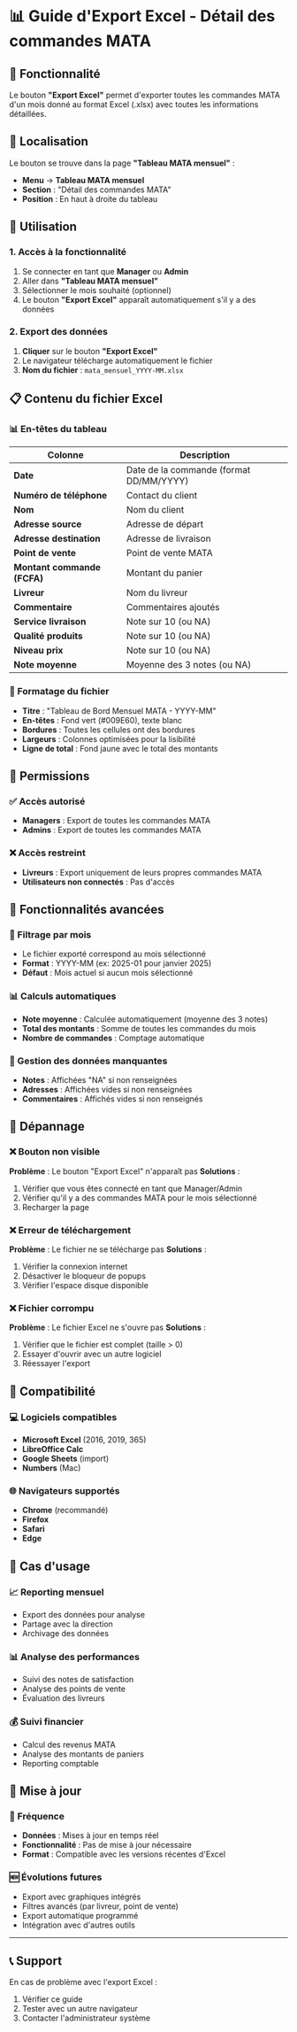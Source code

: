 # 📊 Guide d'Export Excel - Détail des commandes MATA

## 🎯 Fonctionnalité

Le bouton **"Export Excel"** permet d'exporter toutes les commandes MATA d'un mois donné au format Excel (.xlsx) avec toutes les informations détaillées.

## 📍 Localisation

Le bouton se trouve dans la page **"Tableau MATA mensuel"** :
- **Menu** → **Tableau MATA mensuel**
- **Section** : "Détail des commandes MATA"
- **Position** : En haut à droite du tableau

## 🔧 Utilisation

### 1. Accès à la fonctionnalité
1. Se connecter en tant que **Manager** ou **Admin**
2. Aller dans **"Tableau MATA mensuel"**
3. Sélectionner le mois souhaité (optionnel)
4. Le bouton **"Export Excel"** apparaît automatiquement s'il y a des données

### 2. Export des données
1. **Cliquer** sur le bouton **"Export Excel"**
2. Le navigateur télécharge automatiquement le fichier
3. **Nom du fichier** : `mata_mensuel_YYYY-MM.xlsx`

## 📋 Contenu du fichier Excel

### 📊 En-têtes du tableau
| Colonne | Description |
|---------|-------------|
| **Date** | Date de la commande (format DD/MM/YYYY) |
| **Numéro de téléphone** | Contact du client |
| **Nom** | Nom du client |
| **Adresse source** | Adresse de départ |
| **Adresse destination** | Adresse de livraison |
| **Point de vente** | Point de vente MATA |
| **Montant commande (FCFA)** | Montant du panier |
| **Livreur** | Nom du livreur |
| **Commentaire** | Commentaires ajoutés |
| **Service livraison** | Note sur 10 (ou NA) |
| **Qualité produits** | Note sur 10 (ou NA) |
| **Niveau prix** | Note sur 10 (ou NA) |
| **Note moyenne** | Moyenne des 3 notes (ou NA) |

### 🎨 Formatage du fichier
- **Titre** : "Tableau de Bord Mensuel MATA - YYYY-MM"
- **En-têtes** : Fond vert (#009E60), texte blanc
- **Bordures** : Toutes les cellules ont des bordures
- **Largeurs** : Colonnes optimisées pour la lisibilité
- **Ligne de total** : Fond jaune avec le total des montants

## 🔐 Permissions

### ✅ Accès autorisé
- **Managers** : Export de toutes les commandes MATA
- **Admins** : Export de toutes les commandes MATA

### ❌ Accès restreint
- **Livreurs** : Export uniquement de leurs propres commandes MATA
- **Utilisateurs non connectés** : Pas d'accès

## 🚀 Fonctionnalités avancées

### 📅 Filtrage par mois
- Le fichier exporté correspond au mois sélectionné
- **Format** : YYYY-MM (ex: 2025-01 pour janvier 2025)
- **Défaut** : Mois actuel si aucun mois sélectionné

### 📊 Calculs automatiques
- **Note moyenne** : Calculée automatiquement (moyenne des 3 notes)
- **Total des montants** : Somme de toutes les commandes du mois
- **Nombre de commandes** : Comptage automatique

### 🎯 Gestion des données manquantes
- **Notes** : Affichées "NA" si non renseignées
- **Adresses** : Affichées vides si non renseignées
- **Commentaires** : Affichés vides si non renseignés

## 🔧 Dépannage

### ❌ Bouton non visible
**Problème** : Le bouton "Export Excel" n'apparaît pas
**Solutions** :
1. Vérifier que vous êtes connecté en tant que Manager/Admin
2. Vérifier qu'il y a des commandes MATA pour le mois sélectionné
3. Recharger la page

### ❌ Erreur de téléchargement
**Problème** : Le fichier ne se télécharge pas
**Solutions** :
1. Vérifier la connexion internet
2. Désactiver le bloqueur de popups
3. Vérifier l'espace disque disponible

### ❌ Fichier corrompu
**Problème** : Le fichier Excel ne s'ouvre pas
**Solutions** :
1. Vérifier que le fichier est complet (taille > 0)
2. Essayer d'ouvrir avec un autre logiciel
3. Réessayer l'export

## 📱 Compatibilité

### 💻 Logiciels compatibles
- **Microsoft Excel** (2016, 2019, 365)
- **LibreOffice Calc**
- **Google Sheets** (import)
- **Numbers** (Mac)

### 🌐 Navigateurs supportés
- **Chrome** (recommandé)
- **Firefox**
- **Safari**
- **Edge**

## 🎯 Cas d'usage

### 📈 Reporting mensuel
- Export des données pour analyse
- Partage avec la direction
- Archivage des données

### 📊 Analyse des performances
- Suivi des notes de satisfaction
- Analyse des points de vente
- Évaluation des livreurs

### 💰 Suivi financier
- Calcul des revenus MATA
- Analyse des montants de paniers
- Reporting comptable

## 🔄 Mise à jour

### 📅 Fréquence
- **Données** : Mises à jour en temps réel
- **Fonctionnalité** : Pas de mise à jour nécessaire
- **Format** : Compatible avec les versions récentes d'Excel

### 🆕 Évolutions futures
- Export avec graphiques intégrés
- Filtres avancés (par livreur, point de vente)
- Export automatique programmé
- Intégration avec d'autres outils

---

## 📞 Support

En cas de problème avec l'export Excel :
1. Vérifier ce guide
2. Tester avec un autre navigateur
3. Contacter l'administrateur système 